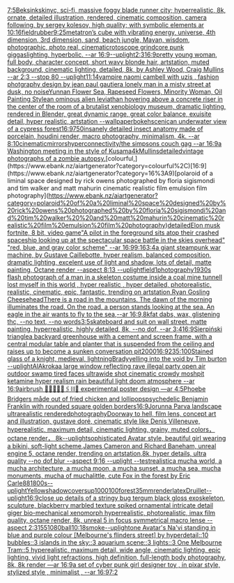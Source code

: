 [7:5](https://www.ebank.nz/aiartgenerator?category=7%3A5)[Beksinkski](https://www.ebank.nz/aiartgenerator?category=Beksinkski)[nyc, sci-fi, massive foggy blade runner city; hyperrealistic, 8k, ornate, detailed illustration, rendered, cinematic composition, camera following, by sergey kolesov, high quality; with symbolic elements ar 10:16](https://www.ebank.nz/aiartgenerator?category=nyc%2C%20sci-fi%2C%20massive%20foggy%20blade%20runner%20city%3B%20hyperrealistic%2C%208k%2C%20ornate%2C%20detailed%20illustration%2C%20rendered%2C%20cinematic%20composition%2C%20camera%20following%2C%20by%20sergey%20kolesov%2C%20high%20quality%3B%20with%20symbolic%20elements%20ar%2010%3A16)[field](https://www.ebank.nz/aiartgenerator?category=field)[rubber](https://www.ebank.nz/aiartgenerator?category=rubber)[9:25](https://www.ebank.nz/aiartgenerator?category=9%3A25)[metatron’s cube with vibrating energy, universe, 4th dimension, 3rd dimension, sand, beach jungle, Mayan, wisdom, photographic, photo real, cinematic](https://www.ebank.nz/aiartgenerator?category=metatron%E2%80%99s%20cube%20with%20vibrating%20energy%2C%20universe%2C%204th%20dimension%2C%203rd%20dimension%2C%20sand%2C%20beach%20jungle%2C%20Mayan%2C%20wisdom%2C%20photographic%2C%20photo%20real%2C%20cinematic)[rotoscope grindcore punk gig](https://www.ebank.nz/aiartgenerator?category=rotoscope%20grindcore%20punk%20gig)[gaslighting.  hyperbolic.  --ar 16:9](https://www.ebank.nz/aiartgenerator?category=gaslighting.%20%20hyperbolic.%20%20--ar%2016%3A9)[--uplight](https://www.ebank.nz/aiartgenerator?category=--uplight)[2:3](https://www.ebank.nz/aiartgenerator?category=2%3A3)[16:9](https://www.ebank.nz/aiartgenerator?category=16%3A9)[pretty young woman, full body, character concept, short wavy blonde hair, artstation, muted background, cinematic lighting, detailed, 8k, by Ashley Wood, Craig Mullins --ar 2:3 --stop 80 --uplight](https://www.ebank.nz/aiartgenerator?category=pretty%20young%20woman%2C%20full%20body%2C%20character%20concept%2C%20short%20wavy%20blonde%20hair%2C%20artstation%2C%20muted%20background%2C%20cinematic%20lighting%2C%20detailed%2C%208k%2C%20by%20Ashley%20Wood%2C%20Craig%20Mullins%20--ar%202%3A3%20--stop%2080%20--uplight)[11:14](https://www.ebank.nz/aiartgenerator?category=11%3A14)[vampire naomi cambell with uzis , fashion photgraphy design by jean paul gautier](https://www.ebank.nz/aiartgenerator?category=vampire%20naomi%20cambell%20with%20uzis%20%2C%20fashion%20photgraphy%20design%20by%20jean%20paul%20gautier)[a lonely man in a misty street at dusk, no noise](https://www.ebank.nz/aiartgenerator?category=a%20lonely%20man%20in%20a%20misty%20street%20at%20dusk%2C%20no%20noise)[Yunnan Flower Sea, Rapeseed Flowers, Minority Woman, Oil Painting Style](https://www.ebank.nz/aiartgenerator?category=Yunnan%20Flower%20Sea%2C%20Rapeseed%20Flowers%2C%20Minority%20Woman%2C%20Oil%20Painting%20Style)[an ominous alien leviathan hovering above a concrete riser in the center of the room of a brutalist xenobiology museum, dramatic lighting, rendered in Blender, great dynamic range, great color balance, exuisite detail, hyper realistic, artstation --wallpaper](https://www.ebank.nz/aiartgenerator?category=an%20ominous%20alien%20leviathan%20hovering%20above%20a%20concrete%20riser%20in%20the%20center%20of%20the%20room%20of%20a%20brutalist%20xenobiology%20museum%2C%20dramatic%20lighting%2C%20rendered%20in%20Blender%2C%20great%20dynamic%20range%2C%20great%20color%20balance%2C%20exuisite%20detail%2C%20hyper%20realistic%2C%20artstation%20--wallpaper)[bokeh](https://www.ebank.nz/aiartgenerator?category=bokeh)[scenic](https://www.ebank.nz/aiartgenerator?category=scenic)[an underwater view of a cypress forest](https://www.ebank.nz/aiartgenerator?category=an%20underwater%20view%20of%20a%20cypress%20forest)[16:9](https://www.ebank.nz/aiartgenerator?category=16%3A9)[750](https://www.ebank.nz/aiartgenerator?category=750)[insanely detailed insect anatomy made of porcelain, houdini render, macro photography, minimalism, 4k. --ar 8:10](https://www.ebank.nz/aiartgenerator?category=insanely%20detailed%20insect%20anatomy%20made%20of%20porcelain%2C%20houdini%20render%2C%20macro%20photography%2C%20minimalism%2C%204k.%20--ar%208%3A10)[cinematic](https://www.ebank.nz/aiartgenerator?category=cinematic)[mirrors](https://www.ebank.nz/aiartgenerator?category=mirrors)[hyperconnectivity](https://www.ebank.nz/aiartgenerator?category=hyperconnectivity)[/the simpsons couch gag --ar 16:9](https://www.ebank.nz/aiartgenerator?category=/the%20simpsons%20couch%20gag%20--ar%2016%3A9)[a Washington meeting in the style of Kusama](https://www.ebank.nz/aiartgenerator?category=a%20Washington%20meeting%20in%20the%20style%20of%20Kusama)[4k](https://www.ebank.nz/aiartgenerator?category=4k)[Mullins](https://www.ebank.nz/aiartgenerator?category=Mullins)[detailed](https://www.ebank.nz/aiartgenerator?category=detailed)[vintage photographs of a zombie autopsy.](https://www.ebank.nz/aiartgenerator?category=vintage%20photographs%20of%20a%20zombie%20autopsy.)[colourful,](https://www.ebank.nz/aiartgenerator?category=colourful%2C)[16:9](https://www.ebank.nz/aiartgenerator?category=16%3A9)[polaroid of a liminal space designed by rick owens photographed by floria sigismondi and tim walker  and matt mahurin cinematic realistic film emulsion film photography](https://www.ebank.nz/aiartgenerator?category=polaroid%20of%20a%20liminal%20space%20designed%20by%20rick%20owens%20photographed%20by%20floria%20sigismondi%20and%20tim%20walker%20%20and%20matt%20mahurin%20cinematic%20realistic%20film%20emulsion%20film%20photography)[detailed](https://www.ebank.nz/aiartgenerator?category=detailed)[Elon musk fortnite, 8 bit, video game](https://www.ebank.nz/aiartgenerator?category=Elon%20musk%20fortnite%2C%208%20bit%2C%20video%20game)["A pilot in the foreground sits atop their crashed spaceship looking up at the spectacular space battle in the skies overhead" "red, blue, and gray color scheme" --ar 16:9](https://www.ebank.nz/aiartgenerator?category=%22A%20pilot%20in%20the%20foreground%20sits%20atop%20their%20crashed%20spaceship%20looking%20up%20at%20the%20spectacular%20space%20battle%20in%20the%20skies%20overhead%22%20%22red%2C%20blue%2C%20and%20gray%20color%20scheme%22%20--ar%2016%3A9)[9:16](https://www.ebank.nz/aiartgenerator?category=9%3A16)[3:4](https://www.ebank.nz/aiartgenerator?category=3%3A4)[a giant steampunk war machine, by Gustave Caillebotte, hyper realism, balanced composition, dramatic lighting, excelent use of light and shadow, lots of detail, matte painting, Octane render --aspect 8:13 --uplight](https://www.ebank.nz/aiartgenerator?category=a%20giant%20steampunk%20war%20machine%2C%20by%20Gustave%20Caillebotte%2C%20hyper%20realism%2C%20balanced%20composition%2C%20dramatic%20lighting%2C%20excelent%20use%20of%20light%20and%20shadow%2C%20lots%20of%20detail%2C%20matte%20painting%2C%20Octane%20render%20--aspect%208%3A13%20--uplight)[field](https://www.ebank.nz/aiartgenerator?category=field)[1](https://www.ebank.nz/aiartgenerator?category=1)[photography](https://www.ebank.nz/aiartgenerator?category=photography)[1930s flash photograph of a man in a skeleton costume inside a coal mine tunnel](https://www.ebank.nz/aiartgenerator?category=1930s%20flash%20photograph%20of%20a%20man%20in%20a%20skeleton%20costume%20inside%20a%20coal%20mine%20tunnel)[I lost myself in this world , hyper realistic , hyper detailed, photorealistic, realistic, cinematic, epic, fantastic, trending on artstation,](https://www.ebank.nz/aiartgenerator?category=I%20lost%20myself%20in%20this%20world%20%2C%20hyper%20realistic%20%2C%20hyper%20detailed%2C%20photorealistic%2C%20realistic%2C%20cinematic%2C%20epic%2C%20fantastic%2C%20trending%20on%20artstation%2C)[Ryan Gosling Cheesehead](https://www.ebank.nz/aiartgenerator?category=Ryan%20Gosling%20Cheesehead)[There is a road in the mountains. The dawn of the morning illuminates the road. On the road, a person stands looking at the sea. An eagle in the air wants to fly to the sea,--ar 16:9,8k](https://www.ebank.nz/aiartgenerator?category=There%20is%20a%20road%20in%20the%20mountains.%20The%20dawn%20of%20the%20morning%20illuminates%20the%20road.%20On%20the%20road%2C%20a%20person%20stands%20looking%20at%20the%20sea.%20An%20eagle%20in%20the%20air%20wants%20to%20fly%20to%20the%20sea%2C--ar%2016%3A9%2C8k)[fat dabs, wax, glistening thc, --no text, --no words](https://www.ebank.nz/aiartgenerator?category=fat%20dabs%2C%20wax%2C%20glistening%20thc%2C%20--no%20text%2C%20--no%20words)[3:5](https://www.ebank.nz/aiartgenerator?category=3%3A5)[skateboard and suit on wall street, matte painting, hyperrealistic, highly detailed, 8k, --no dof, --ar 3:4](https://www.ebank.nz/aiartgenerator?category=skateboard%20and%20suit%20on%20wall%20street%2C%20matte%20painting%2C%20hyperrealistic%2C%20highly%20detailed%2C%208k%2C%20--no%20dof%2C%20--ar%203%3A4)[16:9](https://www.ebank.nz/aiartgenerator?category=16%3A9)[Sierpiński triangle](https://www.ebank.nz/aiartgenerator?category=Sierpi%C5%84ski%20triangle)[a backyard greenhouse with a cement and screen frame, with a central modular table and planter that is suspended from the ceiling and raises up to become a sunken conversation pit](https://www.ebank.nz/aiartgenerator?category=a%20backyard%20greenhouse%20with%20a%20cement%20and%20screen%20frame%2C%20with%20a%20central%20modular%20table%20and%20planter%20that%20is%20suspended%20from%20the%20ceiling%20and%20raises%20up%20to%20become%20a%20sunken%20conversation%20pit)[2000](https://www.ebank.nz/aiartgenerator?category=2000)[16:9](https://www.ebank.nz/aiartgenerator?category=16%3A9)[235:100](https://www.ebank.nz/aiartgenerator?category=235%3A100)[Stained glass of a knight, medieval, lightning](https://www.ebank.nz/aiartgenerator?category=Stained%20glass%20of%20a%20knight%2C%20medieval%2C%20lightning)[Brady](https://www.ebank.nz/aiartgenerator?category=Brady)[yelling into the void by Tim burton --uplight](https://www.ebank.nz/aiartgenerator?category=yelling%20into%20the%20void%20by%20Tim%20burton%20--uplight)[AlAkroka](https://www.ebank.nz/aiartgenerator?category=AlAkroka)[a large window reflecting rave illegal party open air outdoor swamp tired faces ultrawide shot cinematic crowdy moshpit ketamine hyper realism rain beautiful light doom atmosphere  --ar 16:9](https://www.ebank.nz/aiartgenerator?category=a%20large%20window%20reflecting%20rave%20illegal%20party%20open%20air%20outdoor%20swamp%20tired%20faces%20ultrawide%20shot%20cinematic%20crowdy%20moshpit%20ketamine%20hyper%20realism%20rain%20beautiful%20light%20doom%20atmosphere%20%20--ar%2016%3A9)[airbrush 💊🪬💉🧼🎀🖇⛓🔩 experimental poster design —ar 4:5](https://www.ebank.nz/aiartgenerator?category=airbrush%20%F0%9F%92%8A%F0%9F%AA%AC%F0%9F%92%89%F0%9F%A7%BC%F0%9F%8E%80%F0%9F%96%87%E2%9B%93%F0%9F%94%A9%20experimental%20poster%20design%20%E2%80%94ar%204%3A5)[Phoebe Bridgers måde out of fried chicken and lollipops](https://www.ebank.nz/aiartgenerator?category=Phoebe%20Bridgers%20m%C3%A5de%20out%20of%20fried%20chicken%20and%20lollipops)[psychedelic Benjamin Franklin with rounded square golden borders](https://www.ebank.nz/aiartgenerator?category=psychedelic%20Benjamin%20Franklin%20with%20rounded%20square%20golden%20borders)[16:9](https://www.ebank.nz/aiartgenerator?category=16%3A9)[Jorunna Parva landscape ultrarealistic rendered](https://www.ebank.nz/aiartgenerator?category=Jorunna%20Parva%20landscape%20ultrarealistic%20rendered)[photography](https://www.ebank.nz/aiartgenerator?category=photography)[Doorway to hell, film lens, concept art and illustration, gustave doré, cinematic style like Denis Villeneuve, hyperealistic, maximum detail, cinematic lighting, grainy, muted colors， octane render， 8k](https://www.ebank.nz/aiartgenerator?category=Doorway%20to%20hell%2C%20film%20lens%2C%20concept%20art%20and%20illustration%2C%20gustave%20dor%C3%A9%2C%20cinematic%20style%20like%20Denis%20Villeneuve%2C%20hyperealistic%2C%20maximum%20detail%2C%20cinematic%20lighting%2C%20grainy%2C%20muted%20colors%EF%BC%8C%20octane%20render%EF%BC%8C%208k)[--uplight](https://www.ebank.nz/aiartgenerator?category=--uplight)[sophisticated Avatar style, beautiful girl wearing a bikini, soft-light scheme,James Cameron and Richard Baneham, unreal engine 5, octane render, trending on artstation,8k, hyper details, ultra quality --no dof,blur --aspect 9:16 --uplight --test](https://www.ebank.nz/aiartgenerator?category=sophisticated%20Avatar%20style%2C%20beautiful%20girl%20wearing%20a%20bikini%2C%20soft-light%20scheme%2CJames%20Cameron%20and%20Richard%20Baneham%2C%20unreal%20engine%205%2C%20octane%20render%2C%20trending%20on%20artstation%2C8k%2C%20hyper%20details%2C%20ultra%20quality%20--no%20dof%2Cblur%20--aspect%209%3A16%20--uplight%20--test)[realistic](https://www.ebank.nz/aiartgenerator?category=realistic)[a mucha world, a mucha architecture, a mucha moon, a mucha sunset, a mucha sea, mucha monuments, mucha of mucha](https://www.ebank.nz/aiartgenerator?category=a%20mucha%20world%2C%20a%20mucha%20architecture%2C%20a%20mucha%20moon%2C%20a%20mucha%20sunset%2C%20a%20mucha%20sea%2C%20mucha%20monuments%2C%20mucha%20of%20mucha)[little, cute Fox in the forest by Eric Carle](https://www.ebank.nz/aiartgenerator?category=little%2C%20cute%20Fox%20in%20the%20forest%20by%20Eric%20Carle)[88](https://www.ebank.nz/aiartgenerator?category=88)[1800s](https://www.ebank.nz/aiartgenerator?category=1800s)[--uplight](https://www.ebank.nz/aiartgenerator?category=--uplight)[Yellow](https://www.ebank.nz/aiartgenerator?category=Yellow)[shadow](https://www.ebank.nz/aiartgenerator?category=shadow)[cover](https://www.ebank.nz/aiartgenerator?category=cover)[sup](https://www.ebank.nz/aiartgenerator?category=sup)[1000100](https://www.ebank.nz/aiartgenerator?category=1000100)[forest](https://www.ebank.nz/aiartgenerator?category=forest)[35mm](https://www.ebank.nz/aiartgenerator?category=35mm)[render](https://www.ebank.nz/aiartgenerator?category=render)[latex](https://www.ebank.nz/aiartgenerator?category=latex)[Druillet](https://www.ebank.nz/aiartgenerator?category=Druillet)[--uplight](https://www.ebank.nz/aiartgenerator?category=--uplight)[16:9](https://www.ebank.nz/aiartgenerator?category=16%3A9)[close up details of a stringy bug tergum black gloss exoskeleton, sculpture, blackberry marbled texture spiked ornamental intricate detail giger bio-mechanical xenomorph hyperrealistic, photorealistic, imax film quality, octane render, 8k, unreal 5 in focus symmetrical macro lense --aspect 2:3](https://www.ebank.nz/aiartgenerator?category=close%20up%20details%20of%20a%20stringy%20bug%20tergum%20black%20gloss%20exoskeleton%2C%20sculpture%2C%20blackberry%20marbled%20texture%20spiked%20ornamental%20intricate%20detail%20giger%20bio-mechanical%20xenomorph%20hyperrealistic%2C%20photorealistic%2C%20imax%20film%20quality%2C%20octane%20render%2C%208k%2C%20unreal%205%20in%20focus%20symmetrical%20macro%20lense%20--aspect%202%3A3)[155](https://www.ebank.nz/aiartgenerator?category=155)[1080](https://www.ebank.nz/aiartgenerator?category=1080)[ball](https://www.ebank.nz/aiartgenerator?category=ball)[10:18](https://www.ebank.nz/aiartgenerator?category=10%3A18)[smoke](https://www.ebank.nz/aiartgenerator?category=smoke)[--uplight](https://www.ebank.nz/aiartgenerator?category=--uplight)[one Avatar's Na'vi standing in blue and purple colour [Melbourne's flinders street] by hyperdetail::10 bubbles::3 islands in the sky::3 aquarium scene::3 lights::3 One Melbourne Tram::5 hyperealistic, maximum detail, wide angle, cinematic lighting, epic lighting, vivid light refractions, high definition, full-length body photography, 8k, 8k render —ar 16:9](https://www.ebank.nz/aiartgenerator?category=one%20Avatar%27s%20Na%27vi%20standing%20in%20blue%20and%20purple%20colour%20%5BMelbourne%27s%20flinders%20street%5D%20by%20hyperdetail%3A%3A10%20bubbles%3A%3A3%20islands%20in%20the%20sky%3A%3A3%20aquarium%20scene%3A%3A3%20lights%3A%3A3%20One%20Melbourne%20Tram%3A%3A5%20hyperealistic%2C%20maximum%20detail%2C%20wide%20angle%2C%20cinematic%20lighting%2C%20epic%20lighting%2C%20vivid%20light%20refractions%2C%20high%20definition%2C%20full-length%20body%20photography%2C%208k%2C%208k%20render%20%E2%80%94ar%2016%3A9)[a set of cyber punk  girl designer toy , in pixar style, stylized style , minimalist , --ar 16:9](https://www.ebank.nz/aiartgenerator?category=a%20set%20of%20cyber%20punk%20%20girl%20designer%20toy%20%2C%20in%20pixar%20style%2C%20stylized%20style%20%2C%20minimalist%20%2C%20--ar%2016%3A9)[7:2](https://www.ebank.nz/aiartgenerator?category=7%3A2)